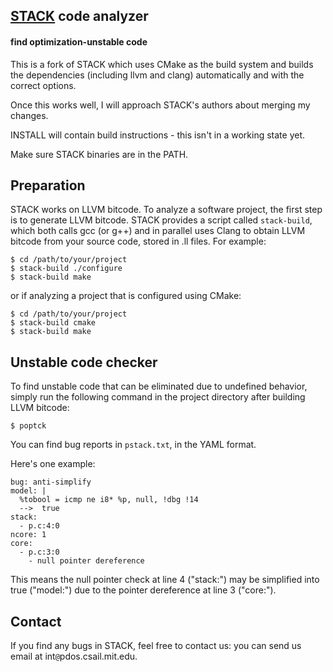 [STACK](http://css.csail.mit.edu/stack/) code analyzer
----
#### find optimization-unstable code

This is a fork of STACK which uses CMake as the build system and
builds the dependencies (including llvm and clang) automatically
and with the correct options.

Once this works well, I will approach STACK's authors about merging
my changes.

INSTALL will contain build instructions - this isn't in a working
state yet.

Make sure STACK binaries are in the PATH.


Preparation
-----------

STACK works on LLVM bitcode.  To analyze a software project, the
first step is to generate LLVM bitcode.  STACK provides a script
called `stack-build`, which both calls gcc (or g++) and in parallel
uses Clang to obtain LLVM bitcode from your source code, stored in
.ll files.  For example:

	$ cd /path/to/your/project
	$ stack-build ./configure
	$ stack-build make

or if analyzing a project that is configured using CMake:

	$ cd /path/to/your/project
	$ stack-build cmake
	$ stack-build make


Unstable code checker
---------------------

To find unstable code that can be eliminated due to undefined behavior,
simply run the following command in the project directory after building
LLVM bitcode:

	$ poptck

You can find bug reports in `pstack.txt`, in the YAML format.

Here's one example:

	bug: anti-simplify
	model: |
	  %tobool = icmp ne i8* %p, null, !dbg !14
	  -->  true
	stack: 
	  - p.c:4:0
	ncore: 1
	core: 
	  - p.c:3:0
	    - null pointer dereference

This means the null pointer check at line 4 ("stack:") may be simplified
into true ("model:") due to the pointer dereference at line 3 ("core:").


Contact
-------

If you find any bugs in STACK, feel free to contact us: you can send
us email at int`@`pdos.csail.mit.edu.
